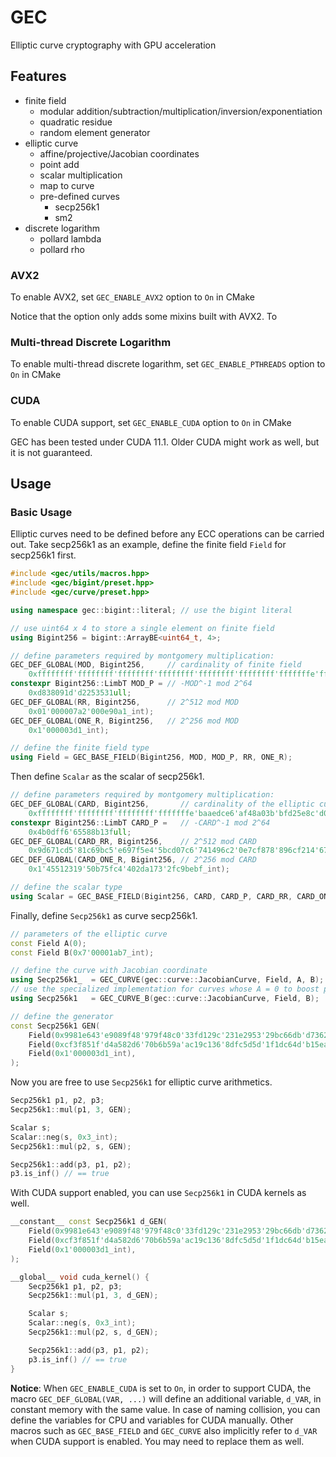 # GEC

Elliptic curve cryptography with GPU acceleration

## Features

- finite field
  - modular addition/subtraction/multiplication/inversion/exponentiation
  - quadratic residue
  - random element generator
- elliptic curve
  - affine/projective/Jacobian coordinates
  - point add
  - scalar multiplication
  - map to curve
  - pre-defined curves
    - secp256k1
    - sm2
- discrete logarithm
  - pollard lambda
  - pollard rho

### AVX2

To enable AVX2, set `GEC_ENABLE_AVX2` option to `On` in CMake

Notice that the option only adds some mixins built with AVX2. To 

### Multi-thread Discrete Logarithm

To enable multi-thread discrete logarithm, set `GEC_ENABLE_PTHREADS` option to `On` in CMake

### CUDA

To enable CUDA support, set `GEC_ENABLE_CUDA` option to `On` in CMake

GEC has been tested under CUDA 11.1. Older CUDA might work as well, but it is not guaranteed.

## Usage

### Basic Usage

Elliptic curves need to be defined before any ECC operations can be carried out.
Take secp256k1 as an example,
define the finite field `Field` for secp256k1 first.

```c++
#include <gec/utils/macros.hpp>
#include <gec/bigint/preset.hpp>
#include <gec/curve/preset.hpp>

using namespace gec::bigint::literal; // use the bigint literal

// use uint64 x 4 to store a single element on finite field
using Bigint256 = bigint::ArrayBE<uint64_t, 4>;

// define parameters required by montgomery multiplication:
GEC_DEF_GLOBAL(MOD, Bigint256,     // cardinality of finite field
    0xffffffff'ffffffff'ffffffff'ffffffff'ffffffff'ffffffff'fffffffe'fffffc2f_int);
constexpr Bigint256::LimbT MOD_P = // -MOD^-1 mod 2^64
    0xd838091d'd2253531ull;
GEC_DEF_GLOBAL(RR, Bigint256,      // 2^512 mod MOD
    0x01'000007a2'000e90a1_int);
GEC_DEF_GLOBAL(ONE_R, Bigint256,   // 2^256 mod MOD
    0x1'000003d1_int);

// define the finite field type
using Field = GEC_BASE_FIELD(Bigint256, MOD, MOD_P, RR, ONE_R);
```

Then define `Scalar` as the scalar of secp256k1.

```c++
// define parameters required by montgomery multiplication:
GEC_DEF_GLOBAL(CARD, Bigint256,       // cardinality of the elliptic curve
    0xffffffff'ffffffff'ffffffff'fffffffe'baaedce6'af48a03b'bfd25e8c'd0364141_int);
constexpr Bigint256::LimbT CARD_P =   // -CARD^-1 mod 2^64
    0x4b0dff6'65588b13full;
GEC_DEF_GLOBAL(CARD_RR, Bigint256,    // 2^512 mod CARD
    0x9d671cd5'81c69bc5'e697f5e4'5bcd07c6'741496c2'0e7cf878'896cf214'67d7d140_int);
GEC_DEF_GLOBAL(CARD_ONE_R, Bigint256, // 2^256 mod CARD
    0x1'45512319'50b75fc4'402da173'2fc9bebf_int);

// define the scalar type
using Scalar = GEC_BASE_FIELD(Bigint256, CARD, CARD_P, CARD_RR, CARD_ONE_R);
```

Finally, define `Secp256k1` as curve secp256k1.

```c++
// parameters of the elliptic curve
const Field A(0);
const Field B(0x7'00001ab7_int);

// define the curve with Jacobian coordinate
using Secp256k1_  = GEC_CURVE(gec::curve::JacobianCurve, Field, A, B);
// use the specialized implementation for curves whose A = 0 to boost performance
using Secp256k1   = GEC_CURVE_B(gec::curve::JacobianCurve, Field, B);

// define the generator
const Secp256k1 GEN(
    Field(0x9981e643'e9089f48'979f48c0'33fd129c'231e2953'29bc66db'd7362e5a'487e2097_int),
    Field(0xcf3f851f'd4a582d6'70b6b59a'ac19c136'8dfc5d5d'1f1dc64d'b15ea6d2'd3dbabe2_int),
    Field(0x1'000003d1_int),
);
```

Now you are free to use `Secp256k1` for elliptic curve arithmetics.

```c++
Secp256k1 p1, p2, p3;
Secp256k1::mul(p1, 3, GEN);

Scalar s;
Scalar::neg(s, 0x3_int);
Secp256k1::mul(p2, s, GEN);

Secp256k1::add(p3, p1, p2);
p3.is_inf() // == true
```

With CUDA support enabled, you can use `Secp256k1` in CUDA kernels as well.

```c++
__constant__ const Secp256k1 d_GEN(
    Field(0x9981e643'e9089f48'979f48c0'33fd129c'231e2953'29bc66db'd7362e5a'487e2097_int),
    Field(0xcf3f851f'd4a582d6'70b6b59a'ac19c136'8dfc5d5d'1f1dc64d'b15ea6d2'd3dbabe2_int),
    Field(0x1'000003d1_int),
);

__global__ void cuda_kernel() {
    Secp256k1 p1, p2, p3;
    Secp256k1::mul(p1, 3, d_GEN);

    Scalar s;
    Scalar::neg(s, 0x3_int);
    Secp256k1::mul(p2, s, d_GEN);

    Secp256k1::add(p3, p1, p2);
    p3.is_inf() // == true
}
```


**Notice**: When `GEC_ENABLE_CUDA` is set to `On`, in order to support CUDA,
the macro `GEC_DEF_GLOBAL(VAR, ...)` will define an additional variable, 
`d_VAR`, in constant memory with the same value.
In case of naming collision, 
you can define the variables for CPU and variables for CUDA manually.
Other macros such as `GEC_BASE_FIELD` and `GEC_CURVE` also implicitly
refer to `d_VAR` when CUDA support is enabled. 
You may need to replace them as well.
